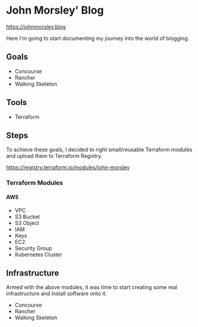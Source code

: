 # John Morsley' Blog

https://johnmorsley.blog

Here I'm going to start documenting my journey into the world of blogging.

## Goals

- Concourse
- Rancher
- Walking Skeleton

## Tools

- Terraform

## Steps

To achieve these goals, I decided to right small/reusable Terraform modules and upload them to Terraform Registry.

https://registry.terraform.io/modules/john-morsley

### Terraform Modules

#### AWS

- VPC
- S3 Bucket
- S3 Object
- IAM
- Keys
- EC2
- Security Group
- Kubernetes Cluster

## Infrastructure

Armed with the above modules, it was time to start creating some real infrastructure and install software onto it.

- Concourse
- Rancher
- Walking Skeleton